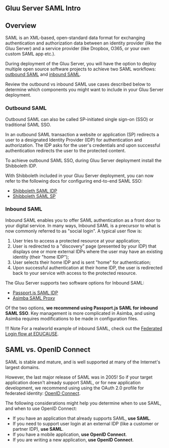 ## Gluu Server SAML Intro

## Overview
SAML is an XML-based, open-standard data format for exchanging authentication and authorization data between an identity provider 
(like the Gluu Server) and a service provider (like Dropbox, O365, or your own custom SAML app etc.). 

During deployment of the Gluu Server, you will have the option to deploy multiple open source software projects to achieve two SAML workflows: [outbound SAML](#outbound-saml) and [inbound SAML](#inbound-saml).  

Review the outbound vs inbound SAML use cases described below to determine which components you might want to include in your Gluu Server deployment. 

### Outbound SAML 
Outbound SAML can also be called SP-initiated single sign-on (SSO) or traditional SAML SSO. 

In an outbound SAML transaction a website or application (SP) redirects a user to a designated Identity Provider (IDP) for authentication and authorization. The IDP asks for the user's credentials and upon successful authentication redirects the user to the protected content. 

To achieve outbound SAML SSO, during Gluu Server deployment install the Shibboleth IDP. 

With Shibboleth included in your Gluu Server deployment, you can now refer to the following docs for configuring end-to-end SAML SSO: 

- [Shibboleth SAML IDP](./outbound-saml-shib.md)    
- [Shibboleth SAML SP](../../integration/sswebapps/saml-sp.md) 

### Inbound SAML     
Inbound SAML enables you to offer SAML authentication as a front door to your digital service. In many ways, Inbound SAML is a precursor to what is now commonly referred to as "social login". A typical user flow is: 

1. User tries to access a protected resource at your application;    
2. User is redirected to a "discovery" page (presented by your IDP) that displays one or more external IDPs where the user may have an existing identity (their "home IDP");   
3. User selects their home IDP and is sent "home" for authentication;   
4. Upon successful authentication at their home IDP, the user is redirected back to your service with access to the protected resource. 

The Gluu Server supports two software options for Inbound SAML: 

- [Passport.js SAML IDP](./inbound-saml-passport.md)      
- [Asimba SAML Proxy](./inbound-saml-asimba.md)   

Of the two options, **we recommend using Passport.js SAML for inbound SAML SSO**. Key management is more complicated in Asimba, and using Asimba requires modifications to be made in configuration files.

!!! Note
    For a realworld example of inbound SAML, check out the [Federated Login flow at EDUCAUSE](https://sso-users.educause.edu/?resumePath=%2Fidp%2FZQ4DF%2FresumeSAML20%2Fidp%2FstartSSO.ping&allowInteraction=true&reauth=false). 

## SAML vs. OpenID Connect  

SAML is stable and mature, and is well supported at many of the Internet's largest domains. 

However, the last major release of SAML was in 2005! So if your target application doesn't already support SAML, or for new application development, we recommend using using the OAuth 2.0 profile for federated identity: [OpenID Connect](./openid-connect.md). 

The following considerations might help you determine when to use SAML, and when to use OpenID Connect:

- If you have an application that already supports SAML, **use SAML**.
- If you need to support user login at an external IDP (like a customer or partner IDP), **use SAML**.
- If you have a mobile application, **use OpenID Connect**.
- If you are writing a new application, **use OpenID Connect**.




